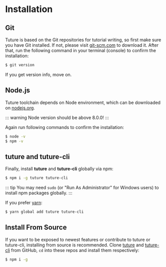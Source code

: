 # Installation

## Git

Tuture is based on the Git repositories for tutorial writing, so first make sure you have Git installed. If not, please visit [git-scm.com](https://git-scm.com/downloads) to download it. After that, run the following command in your terminal (console) to confirm the installation:

```bash
$ git version
```

If you get version info, move on.

## Node.js

Tuture toolchain depends on Node environment, which can be downloaded on [nodejs.org](https://nodejs.org).

::: warning
Node version should be above 8.0.0!
:::

Again run following commands to confirm the installation:

```bash
$ node -v
$ npm -v
```

## tuture and tuture-cli

Finally, install **tuture** and **tuture-cli** globally via npm:

```bash
$ npm i -g tuture tuture-cli
```

::: tip
You may need `sudo` (or "Run As Administrator" for Windows users) to install npm packages globally.
:::

If you prefer [yarn](https://yarnpkg.com):

```bash
$ yarn global add tuture tuture-cli
```

## Install From Source

If you want to be exposed to newest features or contribute to tuture or tuture-cli, installing from source is recommended. Clone [tuture](https://github.com/tutureproject/tuture) and [tuture-cli](https://github.com/tutureproject/tuture-cli) from GitHub, `cd` into these repos and install them respectively:

```bash
$ npm i -g
```
